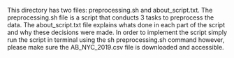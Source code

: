 This directory has two files: preprocessing.sh and about_script.txt. The preprocessing.sh file is a script that conducts 3 tasks to preprocess the data. The about_script.txt file explains whats done in each part of the script and why these decisions were made. In order to implement the script simply run the script in terminal using the sh preprocessing.sh command however, please make sure the AB_NYC_2019.csv file is downloaded and accessible.
